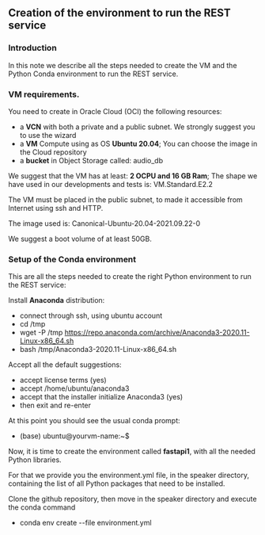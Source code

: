 ## Creation of the environment to run the REST service

### Introduction
In this note we describe all the steps needed to create the VM and the Python Conda environment to run the REST service.

### VM requirements.
You need to create in Oracle Cloud (OCI) the following resources:
* a **VCN** with both a private and a public subnet. We strongly suggest you to use the wizard
* a **VM** Compute using as OS **Ubuntu 20.04**; You can choose the image in the Cloud repository
* a **bucket** in Object Storage called: audio_db

We suggest that the VM has at least: **2 OCPU and 16 GB Ram**; The shape we have used in our developments and tests is: VM.Standard.E2.2

The VM must be placed in the public subnet, to made it accessible from Internet using ssh and HTTP.

The image used is: Canonical-Ubuntu-20.04-2021.09.22-0

We suggest a boot volume of at least 50GB.

### Setup of the Conda environment
This are all the steps needed to create the right Python environment to run the REST service:

Install **Anaconda** distribution:
* connect through ssh, using ubuntu account
* cd /tmp
* wget -P /tmp https://repo.anaconda.com/archive/Anaconda3-2020.11-Linux-x86_64.sh
* bash /tmp/Anaconda3-2020.11-Linux-x86_64.sh

Accept all the default suggestions:
* accept license terms (yes)
* accept /home/ubuntu/anaconda3
* accept that the installer initialize Anaconda3 (yes)
* then exit and re-enter

At this point you should see the usual conda prompt:
* (base) ubuntu@yourvm-name:~$ 

Now, it is time to create the environment called **fastapi1**, with all the needed Python libraries.

For that we provide you the environment.yml file, in the speaker directory, containing the list of all Python packages that need to be installed.

Clone the github repository, then move in the speaker directory and execute the conda command

* conda env create --file environment.yml


